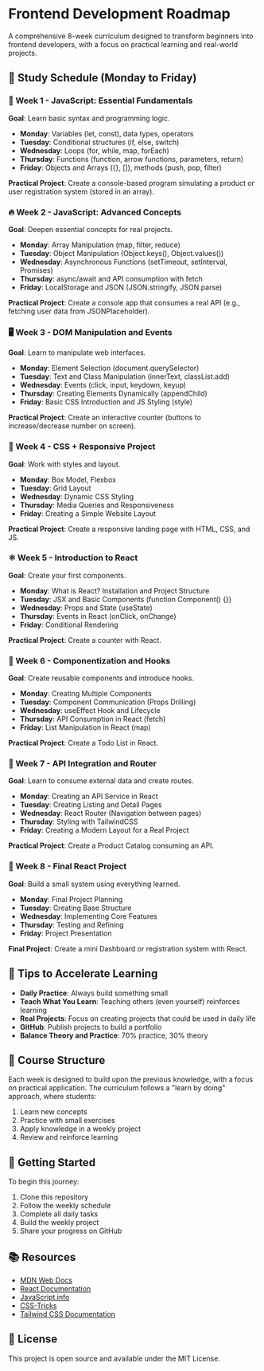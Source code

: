 # Frontend Development Roadmap

A comprehensive 8-week curriculum designed to transform beginners into frontend developers, with a focus on practical learning and real-world projects.

## 📅 Study Schedule (Monday to Friday)

### 🚀 Week 1 - JavaScript: Essential Fundamentals

**Goal**: Learn basic syntax and programming logic.

- **Monday**: Variables (let, const), data types, operators
- **Tuesday**: Conditional structures (if, else, switch)
- **Wednesday**: Loops (for, while, map, forEach)
- **Thursday**: Functions (function, arrow functions, parameters, return)
- **Friday**: Objects and Arrays ({}, []), methods (push, pop, filter)

**Practical Project**: Create a console-based program simulating a product or user registration system (stored in an array).

### 🔥 Week 2 - JavaScript: Advanced Concepts

**Goal**: Deepen essential concepts for real projects.

- **Monday**: Array Manipulation (map, filter, reduce)
- **Tuesday**: Object Manipulation (Object.keys(), Object.values())
- **Wednesday**: Asynchronous Functions (setTimeout, setInterval, Promises)
- **Thursday**: async/await and API consumption with fetch
- **Friday**: LocalStorage and JSON (JSON.stringify, JSON.parse)

**Practical Project**: Create a console app that consumes a real API (e.g., fetching user data from JSONPlaceholder).

### 🖥️ Week 3 - DOM Manipulation and Events

**Goal**: Learn to manipulate web interfaces.

- **Monday**: Element Selection (document.querySelector)
- **Tuesday**: Text and Class Manipulation (innerText, classList.add)
- **Wednesday**: Events (click, input, keydown, keyup)
- **Thursday**: Creating Elements Dynamically (appendChild)
- **Friday**: Basic CSS Introduction and JS Styling (style)

**Practical Project**: Create an interactive counter (buttons to increase/decrease number on screen).

### 🎨 Week 4 - CSS + Responsive Project

**Goal**: Work with styles and layout.

- **Monday**: Box Model, Flexbox
- **Tuesday**: Grid Layout
- **Wednesday**: Dynamic CSS Styling
- **Thursday**: Media Queries and Responsiveness
- **Friday**: Creating a Simple Website Layout

**Practical Project**: Create a responsive landing page with HTML, CSS, and JS.

### ⚛️ Week 5 - Introduction to React

**Goal**: Create your first components.

- **Monday**: What is React? Installation and Project Structure
- **Tuesday**: JSX and Basic Components (function Component() {})
- **Wednesday**: Props and State (useState)
- **Thursday**: Events in React (onClick, onChange)
- **Friday**: Conditional Rendering

**Practical Project**: Create a counter with React.

### 🔄 Week 6 - Componentization and Hooks

**Goal**: Create reusable components and introduce hooks.

- **Monday**: Creating Multiple Components
- **Tuesday**: Component Communication (Props Drilling)
- **Wednesday**: useEffect Hook and Lifecycle
- **Thursday**: API Consumption in React (fetch)
- **Friday**: List Manipulation in React (map)

**Practical Project**: Create a Todo List in React.

### 🔗 Week 7 - API Integration and Router

**Goal**: Learn to consume external data and create routes.

- **Monday**: Creating an API Service in React
- **Tuesday**: Creating Listing and Detail Pages
- **Wednesday**: React Router (Navigation between pages)
- **Thursday**: Styling with TailwindCSS
- **Friday**: Creating a Modern Layout for a Real Project

**Practical Project**: Create a Product Catalog consuming an API.

### 🚀 Week 8 - Final React Project

**Goal**: Build a small system using everything learned.

- **Monday**: Final Project Planning
- **Tuesday**: Creating Base Structure
- **Wednesday**: Implementing Core Features
- **Thursday**: Testing and Refining
- **Friday**: Project Presentation

**Final Project**: Create a mini Dashboard or registration system with React.

## 📌 Tips to Accelerate Learning

- **Daily Practice**: Always build something small
- **Teach What You Learn**: Teaching others (even yourself) reinforces learning
- **Real Projects**: Focus on creating projects that could be used in daily life
- **GitHub**: Publish projects to build a portfolio
- **Balance Theory and Practice**: 70% practice, 30% theory

## 🎯 Course Structure

Each week is designed to build upon the previous knowledge, with a focus on practical application. The curriculum follows a "learn by doing" approach, where students:

1. Learn new concepts
2. Practice with small exercises
3. Apply knowledge in a weekly project
4. Review and reinforce learning

## 🚀 Getting Started

To begin this journey:

1. Clone this repository
2. Follow the weekly schedule
3. Complete all daily tasks
4. Build the weekly project
5. Share your progress on GitHub

## 📚 Resources

- [MDN Web Docs](https://developer.mozilla.org/)
- [React Documentation](https://react.dev/)
- [JavaScript.info](https://javascript.info/)
- [CSS-Tricks](https://css-tricks.com/)
- [Tailwind CSS Documentation](https://tailwindcss.com/docs)

## 📝 License

This project is open source and available under the MIT License.
